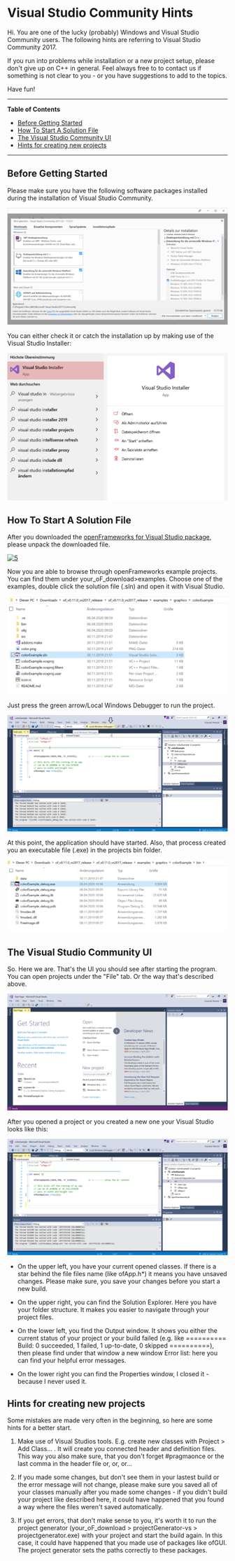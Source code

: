 <!-- ---  
title: Creative Coding II
author: Franziska Pätzold
affiliation: Film University Babelsberg KONRAD WOLF
date: Summer term 20
---   -->

# Visual Studio Community Hints

Hi. You are one of the lucky (probably) Windows and Visual Studio Community users. The following hints are referring to Visual Studio Community 2017.

If you run into problems while installation or a new project setup, please don't give up on C++ in general. Feel always free to to contact us if something is not clear to you - or you have suggestions to add to the topics.

Have fun!

---

**Table of Contents**
- [Before Getting Started](#Before-Getting-Starte)
- [How To Start A Solution File](#How-To-Start-A-Solution-File)
- [The Visual Studio Community UI](#The-Visual-Studio-Community-UI)
- [Hints for creating new projects](#Hints-for-creating-new-projects)

---

## Before Getting Started

Please make sure you have the following software packages installed during the installation of Visual Studio Community. 

![software packages](assets/visual_studio_community_hints/UI/2.png)

You can either check it or catch the installation up by making use of the Visual Studio Installer:

![installer](assets/visual_studio_community_hints/UI/3.png)

## How To Start A Solution File

After you downloaded the  [openFrameworks for Visual Studio package](https://openframeworks.cc/download/), please unpack the downloaded file. 

[![5](https://user-images.githubusercontent.com/22836416/78533377-26c8ca80-77e9-11ea-9241-f7cb4a90b7b7.png)](https://openframeworks.cc/download/)

Now you are able to browse through openFrameworks example projects. You can find them under your_oF_download>examples. Choose one of the examples, double click the solution file (.sln) and open it with Visual Studio.

![example_project_path](assets/visual_studio_community_hints/UI/4.png)

Just press the green arrow/Local Windows Debugger to run the project.

![start](assets/visual_studio_community_hints/UI/6.png)

At this point, the application should have started. Also, that process created you an executable file (.exe) in the projects bin folder. 

![exe](assets/visual_studio_community_hints/UI/7.png)


## The Visual Studio Community UI

So. Here we are. That's the UI you should see after starting the program. You can open projects under the "File" tab. Or the way that's described above. 

![UI](assets/visual_studio_community_hints/UI/1.png)

After you opened a project or you created a new one your Visual Studio looks like this:

![project_UI](assets/visual_studio_community_hints/UI/8.png)

- On the upper left, you have your current opened classes. If there is a star behind the file files name (like ofApp.h*) it means you have unsaved changes. Please make sure, you save your changes before you start a new build. 

- On the upper right, you can find the Solution Explorer. Here you have your folder structure. It makes you easier to navigate through your project files.

- On the lower left, you find the Output window.  It shows you either the current status of your project or your build failed (e.g. like ========== Build: 0 succeeded, 1 failed, 1 up-to-date, 0 skipped ==========), then please find under that window a new window Error list: here you can find your helpful error messages.

- On the lower right you can find the Properties window, I closed it - because I never used it. 

## Hints for creating new projects

Some mistakes are made very often in the beginning, so here are some hints for a better start.

1. Make use of Visual Studios tools. E.g. create new classes with Project > Add Class... . It will create you connected header and definition files. This way you also make sure, that you don't forget #pragmaonce or the last comma in the header file or, or, or...

2. If you made some changes, but don't see them in your lastest build or the error message will not change, please make sure you saved all of your classes manually after you made some changes - if you didn't build your project like described here, it could have happened that you found a way where the files weren't saved automatically. 

3. If you get errors, that don't make sense to you, it's worth it to run the project generator (your_oF_download > projectGenerator-vs > projectgenerator.exe) with your project and start the build again. In this case, it could have happened that you made use of packages like ofGUI. The project generator sets the paths correctly to these packages. 